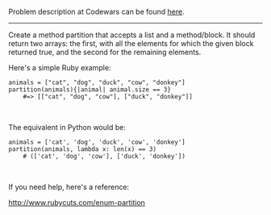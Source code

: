 Problem description at Codewars can be found
[here](https://www.codewars.com/kata/545b342082e55dc9da000051/train/python).

-------------

Create a method partition that accepts a list and a method/block. It should return two arrays: the
first, with all the elements for which the given block returned true, and the second for the
remaining elements.
<br>

Here's a simple Ruby example:
```
animals = ["cat", "dog", "duck", "cow", "donkey"]
partition(animals){|animal| animal.size == 3}
    #=> [["cat", "dog", "cow"], ["duck", "donkey"]]
```
<br>

The equivalent in Python would be:
```
animals = ['cat', 'dog', 'duck', 'cow', 'donkey']
partition(animals, lambda x: len(x) == 3)
    # (['cat', 'dog', 'cow'], ['duck', 'donkey'])
```
<br>

If you need help, here's a reference:
<br>

http://www.rubycuts.com/enum-partition
